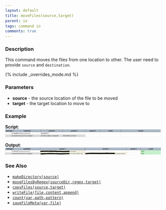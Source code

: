 ```yaml
---
layout: default
title: moveFiles(source,target)
parent: io
tags: command io
comments: true
---
```



### Description
This command moves the files from one location to other. The user need to provide `source` and `destination`.

{% include _overrides_mode.md %}


### Parameters
- **source** \- the source location of the file to be moved
- **target** \- the target location to move to


### Example
**Script**:<br/>
![script](image/moveFiles_01.png)

**Output**:<br/>
![output](image/moveFiles_02.png)


### See Also
- [`makeDirectory(source)`](makeDirectory(source))
- [`moveFilesByRegex(sourceDir,regex,target)`](moveFilesByRegex(sourceDir,regex,target))
- [`copyFiles(source,target)`](copyFiles(source,target))
- [`writeFile(file,content,append)`](writeFile(file,content,append))
- [`count(var,path,pattern)`](count(var,path,pattern))
- [`saveFileMeta(var,file)`](saveFileMeta(var,file))
